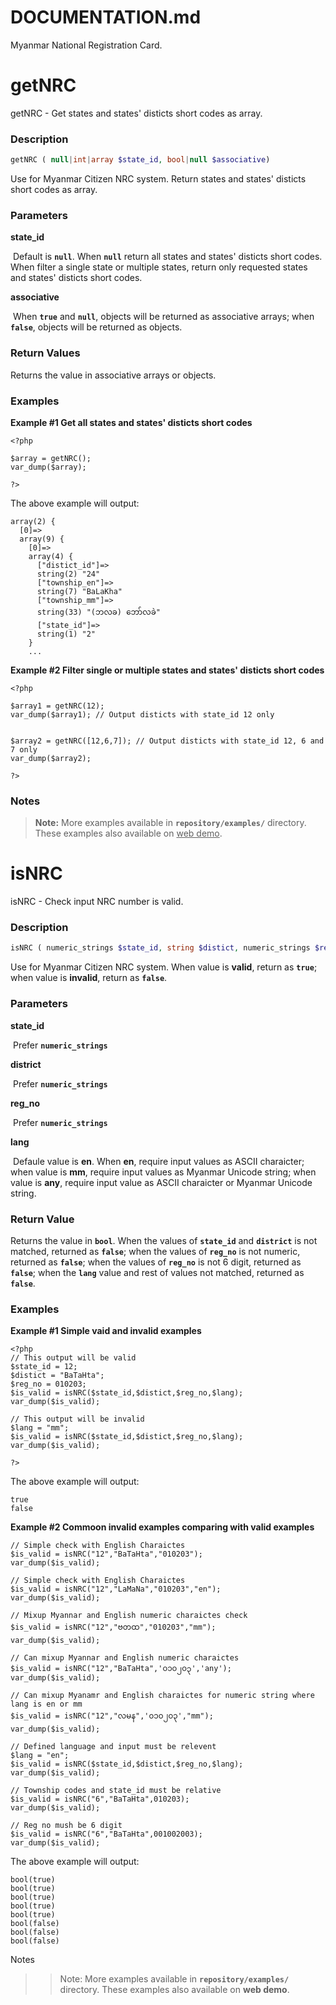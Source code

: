 # DOCUMENTATION.md

Myanmar National Registration Card. 

# getNRC

getNRC - Get states and states' disticts short codes as array.

### Description

~~~php
getNRC ( null|int|array $state_id, bool|null $associative)
~~~

Use for Myanmar Citizen NRC system. Return states and states' disticts short codes as array.

### Parameters

**state_id**

​			Default is **`null`**. When **`null`** return all states and states' disticts short codes. When filter a single state or multiple states, return only requested states and states' disticts short codes.

**associative**

​			When **`true`** and **`null`**, objects will be returned as associative arrays; when **`false`**, objects will be returned as objects.

### Return Values

Returns the value in associative arrays or objects. 

### Examples

**Example #1 Get all states and states' disticts short codes**

~~~php+HTML
<?php
  
$array = getNRC();
var_dump($array);

?>
~~~

The above example will output:

~~~php+HTML
array(2) {
  [0]=>
  array(9) {
    [0]=>
    array(4) {
      ["distict_id"]=>
      string(2) "24"
      ["township_en"]=>
      string(7) "BaLaKha"
      ["township_mm"]=>
      string(33) "(ဘလခ) ဘော်လခဲ"
      ["state_id"]=>
      string(1) "2"
    }
	...
~~~

**Example #2 Filter single or multiple states and states' disticts short codes**

~~~php+HTML
<?php
  
$array1 = getNRC(12);
var_dump($array1); // Output disticts with state_id 12 only

  
$array2 = getNRC([12,6,7]); // Output disticts with state_id 12, 6 and 7 only
var_dump($array2);

?>
~~~

### Notes

> **Note:**
> More examples available in **`repository/examples/`** directory.  These examples also available on <u>web demo</u>.



# isNRC

isNRC - Check input NRC number is valid.

### Description

~~~php
isNRC ( numeric_strings $state_id, string $distict, numeric_strings $reg_no, string|null $lang)
~~~

Use for Myanmar Citizen NRC system. When value is **valid**, return as **`true`**; when value is **invalid**, return as **`false`**.

### Parameters

**state_id**

​			Prefer **`numeric_strings`**

**district**

​			Prefer **`numeric_strings`**

**reg_no**

​			Prefer **`numeric_strings`**

**lang**

​			Defaule value is **en**. When **en**, require input values as ASCII charaicter; when value is **mm**, require input values as Myanmar Unicode string; when value is **any**, require input value as ASCII charaicter or Myanmar Unicode string.

### Return Value

Returns the value in **`bool`**. When the values of **`state_id`** and **`district`** is not matched, returned as **`false`**; when the values of **`reg_no`** is not numeric, returned as **`false`**; when the values of **`reg_no`** is not 6 digit, returned as **`false`**; when the **`lang`** value and rest of values not matched, returned as **`false`**.

### Examples

**Example #1 Simple vaid and invalid examples**

~~~php+HTML
<?php
// This output will be valid
$state_id = 12;
$distict = "BaTaHta";
$reg_no = 010203;
$is_valid = isNRC($state_id,$distict,$reg_no,$lang);
var_dump($is_valid);

// This output will be invalid
$lang = "mm";
$is_valid = isNRC($state_id,$distict,$reg_no,$lang);
var_dump($is_valid);

?>
~~~

The above example will output:

~~~php+HTML
true
false
~~~



**Example #2 Commoon invalid examples comparing with valid examples**

~~~php+HTML
// Simple check with English Charaictes
$is_valid = isNRC("12","BaTaHta","010203");
var_dump($is_valid);

// Simple check with English Charaictes
$is_valid = isNRC("12","LaMaNa","010203","en");
var_dump($is_valid);

// Mixup Myannar and English numeric charaictes check
$is_valid = isNRC("12","ဗတထ","010203","mm");
var_dump($is_valid);

// Can mixup Myannar and English numeric charaictes
$is_valid = isNRC("12","BaTaHta",'၀၁၀၂၀၃','any');
var_dump($is_valid);

// Can mixup Myanamr and English charaictes for numeric string where lang is en or mm
$is_valid = isNRC("12","လမန",'၀၁၀၂၀၃',"mm");
var_dump($is_valid);

// Defined language and input must be relevent
$lang = "en";
$is_valid = isNRC($state_id,$distict,$reg_no,$lang);
var_dump($is_valid);

// Township codes and state_id must be relative
$is_valid = isNRC("6","BaTaHta",010203);
var_dump($is_valid);

// Reg no mush be 6 digit
$is_valid = isNRC("6","BaTaHta",001002003);
var_dump($is_valid);
~~~

The above example will output:

~~~php+HTML
bool(true)
bool(true)
bool(true)
bool(true)
bool(true)
bool(false)
bool(false)
bool(false)
~~~



Notes

> > Note:
>> More examples available in **`repository/examples/`** directory.  These examples also available on **web demo**.



